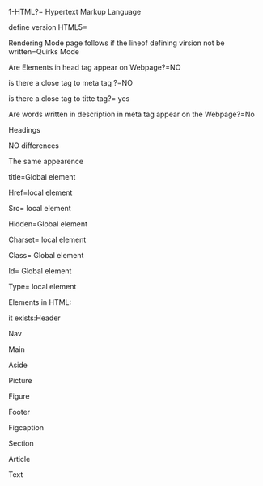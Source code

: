 1-HTML?= Hypertext Markup Language

 define version HTML5= <!DOCTYPE html>

Rendering Mode page follows if the lineof defining virsion not be written=Quirks Mode

 Are Elements in head tag appear on Webpage?=NO

 is there a close tag to meta tag ?=NO

 is there a close tag to titte tag?= yes

 Are words written in description in meta tag appear on the Webpage?=No

Headings

NO differences

The same appearence

title=Global element

Href=local element

Src= local element

Hidden=Global element

Charset= local element

Class= Global element

Id= Global element

Type= local element

Elements in HTML:

it exists:Header

Nav

Main

Aside

Picture

Figure

Footer

Figcaption

Section

Article

Text

